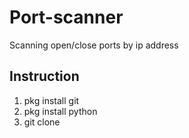 # Port-scanner
Scanning open/close ports by ip address

Instruction
-------------------------
1. pkg install git
2. pkg install python
3. git clone 
